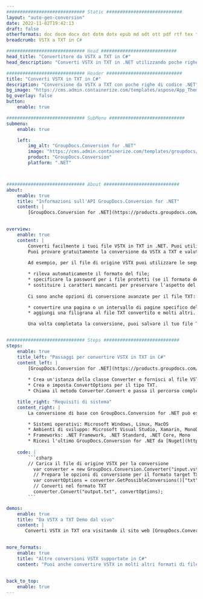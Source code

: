 ```yaml
---
############################# Static ############################
layout: "auto-gen-conversion"
date: 2022-11-02T19:42:13
draft: false
otherformats: doc docm docx dot dotm dotx epub md odt ott pdf rtf tex txt vdx vsdm vsdx vssm vssx vstm vstx vsx vtx xps
breadcrumb: VSTX a TXT in C#

############################# Head ############################
head_title: "Convertitore da VSTX a TXT in C#"
head_description: "Converti VSTX in TXT in .NET utilizzando poche righe di codice. Utilizza l'API di conversione dei documenti di GroupDocs per convertire oltre 160 formati di file."

############################# Header ############################
title: "Converti VSTX in TXT in C#"
description: "Conversione da VSTX a TXT con poche righe di codice .NET"
bg_image: "https://cms.admin.containerize.com/templates/aspose/App_Themes/V3/images/bg/header1.png"
bg_overlay: false
button:
    enable: true

############################# SubMenu ############################
submenu:
    enable: true

    left:
        img_alt: "GroupDocs.Conversion for .NET"
        image: "https://cms.admin.containerize.com/templates/groupdocs/images/product-logos/90x90-noborder/groupdocs-conversion-net.png"
        product: "GroupDocs.Conversion"
        platform: ".NET"



############################# About ############################
about:
    enable: true
    title: "Informazioni sull'API GroupDocs.Conversion for .NET"
    content: |
        [GroupDocs.Conversion for .NET](https://products.groupdocs.com/conversion/net/) può essere utilizzato per convertire Microsoft Word, Excel, PowerPoint, PDF, Visio e altri formati. GroupDocs.Conversion è un'API standalone adatta per sistemi interni e back-end in cui sono richieste prestazioni elevate. Non dipende da alcun software come Microsoft o Open Office.
    

overview:
    enable: true
    content: |
        Converti facilmente i tuoi file VSTX in TXT in .NET. Puoi utilizzare solo un paio di righe di codice C# in qualsiasi piattaforma a tua scelta come: Windows, Linux, macOS.
        Puoi provare gratuitamente la conversione da VSTX a TXT e valutare la qualità dei risultati della conversione. Insieme a semplici scenari di conversione di file, puoi provare opzioni più avanzate per caricare il file di origine VSTX e per salvare il risultato di output TXT. 
        
        Ad esempio, per il file di origine VSTX puoi utilizzare le seguenti opzioni di caricamento:

        * rileva automaticamente il formato del file;
        * specificare la password per i file protetti (se il formato del file lo supporta);
        * sostituire i caratteri mancanti per preservare l'aspetto del documento.
        
        Ci sono anche opzioni di conversione avanzate per il file TXT:

        * convertire una pagina o un intervallo di pagine specifico del documento;
        * aggiungi una filigrana al file TXT convertito e molti altri.

        Una volta completata la conversione, puoi salvare il tuo file TXT nel percorso del file locale o in qualsiasi archivio di terze parti come FTP, Amazon S3, Google Drive, Dropbox ecc. Nota: per convertire VSTX in {{ TO}} non è necessario alcun software aggiuntivo installato, come MS Office, Open Office, Adobe Acrobat Reader ecc.


############################# Steps ############################
steps:
    enable: true
    title_left: "Passaggi per convertire VSTX in TXT in C#"
    content_left: |
        [GroupDocs.Conversion for .NET](https://products.groupdocs.com/conversion/net/) consente agli sviluppatori di convertire facilmente un file VSTX in TXT con poche righe di codice.
        
        * Crea un'istanza della classe Converter e fornisci al file VSTX il percorso completo
        * Crea e imposta ConvertOptions per il tipo TXT.
        * Chiama il metodo Converter.Convert e passa il percorso completo e il formato (TXT) come parametro

    title_right: "Requisiti di sistema"
    content_right: |
        La conversione di base con GroupDocs.Conversion for .NET può essere eseguita in pochi semplici passaggi. Le nostre API sono supportate su tutte le principali piattaforme e sistemi operativi. Prima di eseguire il codice seguente, assicurati di avere i seguenti prerequisiti installati sul tuo sistema.

        * Sistemi operativi: Microsoft Windows, Linux, MacOS
        * Ambienti di sviluppo: Microsoft Visual Studio, Xamarin, MonoDevelop
        * Frameworks: .NET Framework, .NET Standard, .NET Core, Mono
        * Ricevi l'ultimo GroupDocs.Conversion for .NET da [Nuget](https://www.nuget.org/packages/groupdocs.conversion)
         
    code: |
        ```csharp    
        // Carica il file di origine VSTX per la conversione
          var converter = new GroupDocs.Conversion.Converter("input.vstx");
          // Prepara le opzioni di conversione per il formato target TXT
          var convertOptions = converter.GetPossibleConversions()["txt"].ConvertOptions;
          // Converti nel formato TXT
          converter.Convert("output.txt", convertOptions);
        ```

demos:
    enable: true
    title: "Da VSTX a TXT Demo dal vivo"
    content: |
       Converti VSTX in TXT ora visitando il sito web [GroupDocs.Conversion App](https://products.groupdocs.app/conversion/family). La demo online presenta i seguenti vantaggi
          

more_formats:
    enable: true
    title: "Altre conversioni VSTX supportate in C#"
    content: "Puoi anche convertire VSTX in molti altri formati di file. Si prega di consultare l'elenco di seguito."
       
       
back_to_top:
    enable: true
---
```

